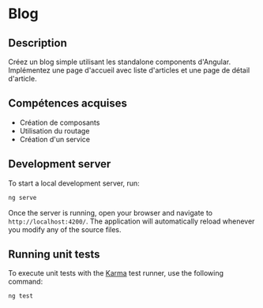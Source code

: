 # Blog

## Description

Créez un blog simple utilisant les standalone components d'Angular. Implémentez une page d'accueil avec liste d'articles et une page de détail d'article.

## Compétences acquises

- Création de composants
- Utilisation du routage
- Création d'un service

## Development server

To start a local development server, run:

```bash
ng serve
```

Once the server is running, open your browser and navigate to `http://localhost:4200/`. The application will automatically reload whenever you modify any of the source files.

## Running unit tests

To execute unit tests with the [Karma](https://karma-runner.github.io) test runner, use the following command:

```bash
ng test
```
